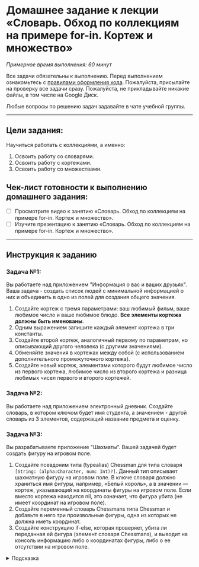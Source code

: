 # Домашнее задание к лекции «Словарь. Обход по коллекциям на примере for-in. Кортеж и множество»

_Примерное время выполнения: 60 минут_

Все задачи обязательны к выполнению.
Перед выполнением ознакомьтесь с [правилами оформления кода](https://github.com/netology-code/bios-2-homeworks/blob/master/swift-code-syle-guide.md).
Пожалуйста, присылайте на проверку все задачи сразу.
Пожалуйста, не прикладывайте никакие файлы, в том числе на Google Диск.

Любые вопросы по решению задач задавайте в чате учебной группы.

_______
## Цели задания:

Научиться работать с коллекциями, а именно:
1. Освоить работу со словарями.
2. Освоить работу с кортежами.
3. Освоить работу со множествами.

## Чек-лист готовности к выполнению домашнего задания:

- [ ] Просмотрите видео к занятию «Словарь. Обход по коллекциям на примере for-in. Кортеж и множество».
- [ ] Изучите презентацию к занятию «Словарь. Обход по коллекциям на примере for-in. Кортеж и множество».

----------------------

## Инструкция к заданию

### Задача №1:

Вы работаете над приложением "Информация о вас и ваших друзьях". Ваша задача - создать список людей с минимальной информацией о них и объединить в одно из полей для создания общего значения.

1. Создайте кортеж с тремя параметрами: ваш любимый фильм, ваше любимое число и ваше любимое блюдо. **Все элементы кортежа должны быть именованы**.
2. Одним выражением запишите каждый элемент кортежа в три константы.
3. Создайте второй кортеж, аналогичный первому по параметрам, но описывающий другого человека (с другими значениями).
4. Обменяйте значения в кортежах между собой (с использованием дополнительного промежуточного кортежа).
5. Создайте новый кортеж, элементами которого будут любимое число из первого кортежа, любимое число из второго кортежа и разница любимых чисел первого и второго кортежей.


### Задача №2: 

Вы работаете над приложением электронный дневник. 
Создайте словарь, в котором ключом будет имя студента, а значением - другой словарь из 3 элементов, содержащий название предмета и оценку.


### Задача №3:

Вы разрабатываете приложение "Шахматы". Вашей задачей будет создать фигуру на игровом поле. 

1. Создайте псевдоним типа (typealias) Chessman для типа словаря `[String: (alpha:Character, num: Int)?]`. 
Данный тип описывает шахматную фигуру на игровом поле. 
В ключе словаря должно храниться имя фигуры, например, «Белый король», а в значении — кортеж, указывающий на координаты фигуры на игровом поле. 
Если вместо кортежа находится nil, это означает, что фигура убита (не имеет координат на игровом поле).
2. Создайте переменный словарь Chessmans типа Chessman и добавьте в него три произвольные фигуры, одна из которых не должна иметь координат.
3. Создайте конструкцию if-else, которая проверяет, убита ли переданная ей фигура (элемент словаря Chessmans), и выводит на консоль информацию либо о координатах фигуры, либо о ее отсутствии на игровом поле.

<details>
    <summary>Подсказка</summary>
Для получения координат переданной фигуры используйте опциональное связывание.

```
    // chessmans[key] - опциональное значение
    if let info = chessmans[key] {
        // Действие
    }
```
</details>